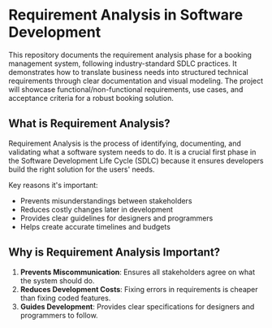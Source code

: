 # Requirement Analysis in Software Development

This repository documents the requirement analysis phase for a booking management system, following industry-standard SDLC practices. It demonstrates how to translate business needs into structured technical requirements through clear documentation and visual modeling. The project will showcase functional/non-functional requirements, use cases, and acceptance criteria for a robust booking solution.


## What is Requirement Analysis?

Requirement Analysis is the process of identifying, documenting, and validating what a software system needs to do. It is a crucial first phase in the Software Development Life Cycle (SDLC) because it ensures developers build the right solution for the users' needs.

Key reasons it's important:
- Prevents misunderstandings between stakeholders
- Reduces costly changes later in development
- Provides clear guidelines for designers and programmers
- Helps create accurate timelines and budgets


## Why is Requirement Analysis Important?

1. **Prevents Miscommunication**: Ensures all stakeholders agree on what the system should do.
2. **Reduces Development Costs**: Fixing errors in requirements is cheaper than fixing coded features.
3. **Guides Development**: Provides clear specifications for designers and programmers to follow.
